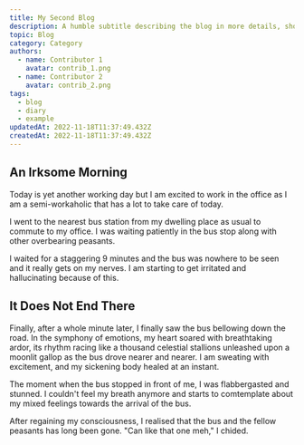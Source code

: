 ```yaml
---
title: My Second Blog
description: A humble subtitle describing the blog in more details, should be written in sentence-case
topic: Blog
category: Category
authors:
  - name: Contributor 1
    avatar: contrib_1.png
  - name: Contributor 2
    avatar: contrib_2.png
tags:
  - blog
  - diary
  - example
updatedAt: 2022-11-18T11:37:49.432Z
createdAt: 2022-11-18T11:37:49.432Z
---
```


## An Irksome Morning

Today is yet another working day but I am excited to work in the office as I am a semi-workaholic that has a lot to take care of today.

I went to the nearest bus station from my dwelling place as usual to commute to my office. I was waiting patiently in the bus stop along with other overbearing peasants.

I waited for a staggering 9 minutes and the bus was nowhere to be seen and it really gets on my nerves. I am starting to get irritated and hallucinating because of this.

## It Does Not End There

Finally, after a whole minute later, I finally saw the bus bellowing down the road. In the symphony of emotions, my heart soared with breathtaking ardor, its rhythm racing like a thousand celestial stallions unleashed upon a moonlit gallop as the bus drove nearer and nearer. I am sweating with excitement, and my sickening body healed at an instant.

The moment when the bus stopped in front of me, I was flabbergasted and stunned. I couldn't feel my breath anymore and starts to comtemplate about my mixed feelings towards the arrival of the bus.

After regaining my consciousness, I realised that the bus and the fellow peasants has long been gone. "Can like that one meh," I chided.
